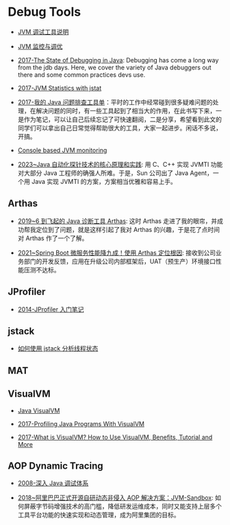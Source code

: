 # Debug Tools

- [JVM 调试工具说明](http://blog.csdn.net/jiushuai/article/details/8455788)

- [JVM 监控与调优](http://my.oschina.net/91jason/blog/493870?p={{page}})

- [2017-The State of Debugging in Java](https://dzone.com/articles/the-state-of-debugging-in-java): Debugging has come a long way from the jdb days. Here, we cover the variety of Java debuggers out there and some common practices devs use.

- [2017-JVM Statistics with jstat](https://www.javacodegeeks.com/2017/05/jvm-statistics-jstat.html)

- [2017-我的 Java 问题排查工具单](https://yq.aliyun.com/articles/69520)：平时的工作中经常碰到很多疑难问题的处理，在解决问题的同时，有一些工具起到了相当大的作用，在此书写下来，一是作为笔记，可以让自己后续忘记了可快速翻阅，二是分享，希望看到此文的同学们可以拿出自己日常觉得帮助很大的工具，大家一起进步。闲话不多说，开搞。

- [Console based JVM monitoring](https://github.com/ajermakovics/jvm-mon)

- [2023~Java 自动化探针技术的核心原理和实践](https://www.infoq.cn/article/JYWWVhcGCWL7vGK1RIap): 用 C、C++ 实现 JVMTI 功能对大部分 Java 工程师的确强人所难。于是，Sun 公司出了 Java Agent，一个用 Java 实现 JVMTI 的方案，方案相当优雅和容易上手。

## Arthas

- [2019~6 到飞起的 Java 诊断工具 Arthas](https://mp.weixin.qq.com/s/5imH2dogvduzHDaVTikqVA): 这时 Arthas 走进了我的眼帘，并成功帮我定位到了问题，就是这样引起了我对 Arthas 的兴趣，于是花了点时间对 Arthas 作了一个了解。

- [2021~Spring Boot 微服务性能降九成！使用 Arthas 定位根因](https://zhuanlan.zhihu.com/p/350292149): 接收到公司业务部门的开发反馈，应用在升级公司内部框架后，UAT（预生产）环境接口性能压测不达标。

## JProfiler

- [2014-JProfiler 入门笔记](http://blog.csdn.net/chendc201/article/details/22897999)

## jstack

- [如何使用 jstack 分析线程状态](http://www.jianshu.com/p/6690f7e92f27)

## MAT

## VisualVM

- [Java VisualVM](http://ihuangweiwei.iteye.com/blog/1219302)

- [2017-Profiling Java Programs With VisualVM](https://parg.co/UuX)

- [2017-What is VisualVM? How to Use VisualVM, Benefits, Tutorial and More](https://stackify.com/what-is-visualvm/)

## AOP Dynamic Tracing

- [2008-深入 Java 调试体系](https://www.ibm.com/developerworks/cn/java/j-lo-jpda1/)

- [2018~阿里巴巴正式开源自研动态非侵入 AOP 解决方案：JVM-Sandbox](https://mp.weixin.qq.com/s/Nn7Yl6UzRpWnSleKUss8Sw): 如何屏蔽字节码增强技术的高门槛，降低研发运维成本，同时又能支持上层多个工具平台功能的快速实现和动态管理，成为阿里集团的目标。
